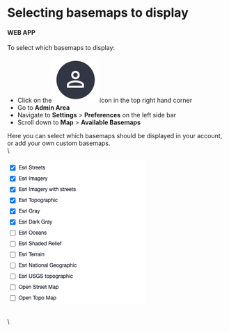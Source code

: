 # Selecting basemaps to display

#### WEB APP

To select which basemaps to display:

* Click on the<img src="../../../.gitbook/assets/User Icon" alt="" data-size="line">icon in the top right hand corner
* Go to **Admin Area**
* Navigate to **Settings** > **Preferences** on the left side bar
* Scroll down to **Map** > **Available Basemaps**

Here you can select which basemaps should be displayed in your account, or add your own custom basemaps.\
\


![](<../../../.gitbook/assets/selecting basemaps.png>)

\
\
